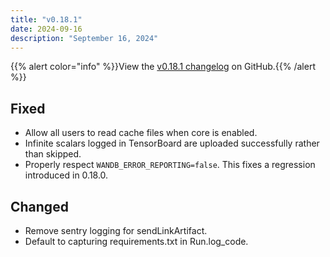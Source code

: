 ```yaml
---
title: "v0.18.1"
date: 2024-09-16
description: "September 16, 2024"
---
```


{{% alert color="info" %}}View the [v0.18.1 changelog](https://github.com/wandb/wandb/releases/tag/v0.18.1) on GitHub.{{% /alert %}}

## Fixed

- Allow all users to read cache files when core is enabled. <!-- (@moredatarequired in https://github.com/wandb/wandb/pull/8362) -->
- Infinite scalars logged in TensorBoard are uploaded successfully rather than skipped. <!-- (@timoffex in https://github.com/wandb/wandb/pull/8380) -->
- Properly respect `WANDB_ERROR_REPORTING=false`. This fixes a regression introduced in 0.18.0. <!-- (@kptkin in https://github.com/wandb/wandb/pull/8379) -->

## Changed

- Remove sentry logging for sendLinkArtifact. <!-- (@ibindlish in https://github.com/wandb/wandb/pull/8422) -->
- Default to capturing requirements.txt in Run.log_code. <!-- (@KyleGoyette in https://github.com/wandb/wandb/pull/7864) -->